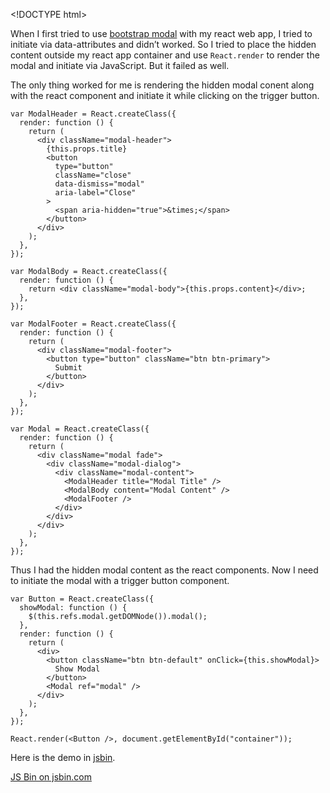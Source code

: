 &lt;!DOCTYPE html&gt;

When I first tried to use [bootstrap modal](http://getbootstrap.com/javascript/#modals) with my react web app, I tried to initiate via data-attributes and didn’t worked. So I tried to place the hidden content outside my react app container and use `React.render` to render the modal and initiate via JavaScript. But it failed as well.

The only thing worked for me is rendering the hidden modal conent along with the react component and initiate it while clicking on the trigger button.

    var ModalHeader = React.createClass({
      render: function () {
        return (
          <div className="modal-header">
            {this.props.title}
            <button
              type="button"
              className="close"
              data-dismiss="modal"
              aria-label="Close"
            >
              <span aria-hidden="true">&times;</span>
            </button>
          </div>
        );
      },
    });

    var ModalBody = React.createClass({
      render: function () {
        return <div className="modal-body">{this.props.content}</div>;
      },
    });

    var ModalFooter = React.createClass({
      render: function () {
        return (
          <div className="modal-footer">
            <button type="button" className="btn btn-primary">
              Submit
            </button>
          </div>
        );
      },
    });

    var Modal = React.createClass({
      render: function () {
        return (
          <div className="modal fade">
            <div className="modal-dialog">
              <div className="modal-content">
                <ModalHeader title="Modal Title" />
                <ModalBody content="Modal Content" />
                <ModalFooter />
              </div>
            </div>
          </div>
        );
      },
    });

Thus I had the hidden modal content as the react components. Now I need to initiate the modal with a trigger button component.

    var Button = React.createClass({
      showModal: function () {
        $(this.refs.modal.getDOMNode()).modal();
      },
      render: function () {
        return (
          <div>
            <button className="btn btn-default" onClick={this.showModal}>
              Show Modal
            </button>
            <Modal ref="modal" />
          </div>
        );
      },
    });

    React.render(<Button />, document.getElementById("container"));

Here is the demo in [jsbin](http://jsbin.com/rupive/edit?js,output).

<a href="http://jsbin.com/rupive/embed?output" class="jsbin-embed">JS Bin on jsbin.com</a>
